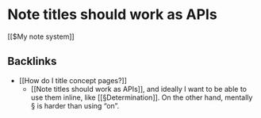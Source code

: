 # Note titles should work as APIs
[[$My note system]]

## Backlinks
* [[How do I title concept pages?]]
	* [[Note titles should work as APIs]], and ideally I want to be able to use them inline, like [[§Determination]]. On the other hand, mentally § is harder than using “on”.

<!-- {BearID:166EF61E-41F6-4F6F-84E0-C712999F601F-42250-000050C4619781E0} -->
